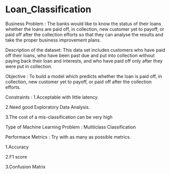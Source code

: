 # Loan_Classification
Business Problem :
The banks would like to know the status of their loans whether the loans are paid off, in collection, new customer yet to payoff, or paid off after the collection efforts so that they can analyse the results and take the proper business improvement plans.

Description of the dataset:
This data set includes customers who have paid off their loans, who have been past due and put into collection without paying back their loan and interests, and who have paid off only after they were put in collection.

Objective :
To build a model which predicts whether the loan is paid off, in collection, new customer yet to payoff, or paid off after the collection efforts.

Constraints :
1.Acceptable with little latency.

2.Need good Exploratory Data Analysis.

3.The cost of a mis-classification can be very high

Type of Machine Learning Problem :
Muliticlass Classification

Performace Metrics :
Try with as many as possible metrics.

1.Accuracy

2.F1 score

3.Confusion Matrix
